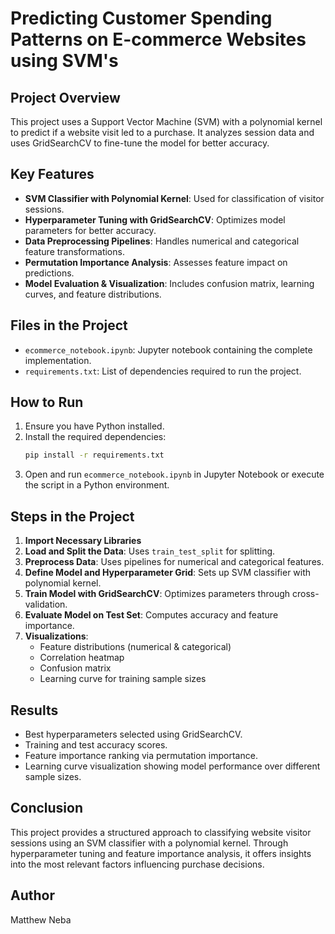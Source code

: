 # Predicting Customer Spending Patterns on E-commerce Websites using SVM's

## Project Overview
This project uses a Support Vector Machine (SVM) with a polynomial kernel to predict if a website visit led to a purchase. It analyzes session data and uses GridSearchCV to fine-tune the model for better accuracy.

## Key Features
- **SVM Classifier with Polynomial Kernel**: Used for classification of visitor sessions.
- **Hyperparameter Tuning with GridSearchCV**: Optimizes model parameters for better accuracy.
- **Data Preprocessing Pipelines**: Handles numerical and categorical feature transformations.
- **Permutation Importance Analysis**: Assesses feature impact on predictions.
- **Model Evaluation & Visualization**: Includes confusion matrix, learning curves, and feature distributions.

## Files in the Project
- `ecommerce_notebook.ipynb`: Jupyter notebook containing the complete implementation.
- `requirements.txt`: List of dependencies required to run the project.

## How to Run
1. Ensure you have Python installed.
2. Install the required dependencies:
   ```sh
   pip install -r requirements.txt
   ```
3. Open and run `ecommerce_notebook.ipynb` in Jupyter Notebook or execute the script in a Python environment.

## Steps in the Project
1. **Import Necessary Libraries**
2. **Load and Split the Data**: Uses `train_test_split` for splitting.
3. **Preprocess Data**: Uses pipelines for numerical and categorical features.
4. **Define Model and Hyperparameter Grid**: Sets up SVM classifier with polynomial kernel.
5. **Train Model with GridSearchCV**: Optimizes parameters through cross-validation.
6. **Evaluate Model on Test Set**: Computes accuracy and feature importance.
7. **Visualizations**:
   - Feature distributions (numerical & categorical)
   - Correlation heatmap
   - Confusion matrix
   - Learning curve for training sample sizes

## Results
- Best hyperparameters selected using GridSearchCV.
- Training and test accuracy scores.
- Feature importance ranking via permutation importance.
- Learning curve visualization showing model performance over different sample sizes.

## Conclusion
This project provides a structured approach to classifying website visitor sessions using an SVM classifier with a polynomial kernel. Through hyperparameter tuning and feature importance analysis, it offers insights into the most relevant factors influencing purchase decisions.

## Author
Matthew Neba
